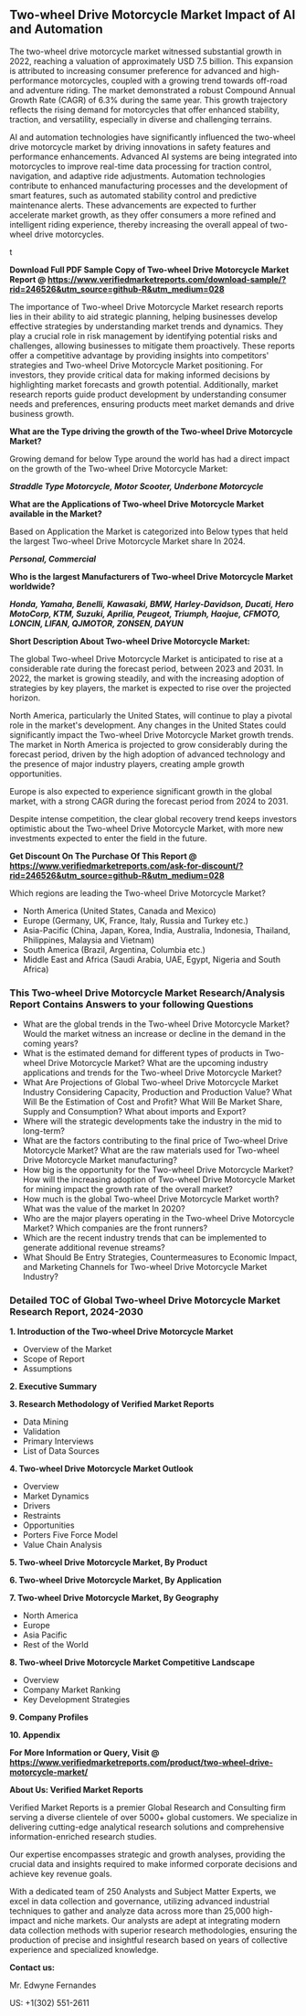<h2>Two-wheel Drive Motorcycle Market Impact of AI and Automation</h2><p>The two-wheel drive motorcycle market witnessed substantial growth in 2022, reaching a valuation of approximately USD 7.5 billion. This expansion is attributed to increasing consumer preference for advanced and high-performance motorcycles, coupled with a growing trend towards off-road and adventure riding. The market demonstrated a robust Compound Annual Growth Rate (CAGR) of 6.3% during the same year. This growth trajectory reflects the rising demand for motorcycles that offer enhanced stability, traction, and versatility, especially in diverse and challenging terrains.</p><p>AI and automation technologies have significantly influenced the two-wheel drive motorcycle market by driving innovations in safety features and performance enhancements. Advanced AI systems are being integrated into motorcycles to improve real-time data processing for traction control, navigation, and adaptive ride adjustments. Automation technologies contribute to enhanced manufacturing processes and the development of smart features, such as automated stability control and predictive maintenance alerts. These advancements are expected to further accelerate market growth, as they offer consumers a more refined and intelligent riding experience, thereby increasing the overall appeal of two-wheel drive motorcycles.</p>t</p><p id="" class=""><strong>Download Full PDF Sample Copy of Two-wheel Drive Motorcycle Market Report @ <a href="https://www.verifiedmarketreports.com/download-sample/?rid=246526&utm_source=github-R&utm_medium=028" target="_blank">https://www.verifiedmarketreports.com/download-sample/?rid=246526&utm_source=github-R&utm_medium=028</a></strong></p><p>The importance of&nbsp;Two-wheel Drive Motorcycle Market research reports lies in their ability to aid strategic planning, helping businesses develop effective strategies by understanding market trends and dynamics. They play a crucial role in risk management by identifying potential risks and challenges, allowing businesses to mitigate them proactively. These reports offer a competitive advantage by providing insights into competitors' strategies and Two-wheel Drive Motorcycle Market positioning. For investors, they provide critical data for making informed decisions by highlighting market forecasts and growth potential. Additionally, market research reports guide product development by understanding consumer needs and preferences, ensuring products meet market demands and drive business growth.</p><p><strong>What are the&nbsp;Type driving the growth of the Two-wheel Drive Motorcycle Market?</strong></p><p id="" class="">Growing demand for below Type around the world has had a direct impact on the growth of the Two-wheel Drive Motorcycle Market:</p><em><strong>Straddle Type Motorcycle, Motor Scooter, Underbone Motorcycle</strong></em></p><strong>What are the&nbsp;Applications&nbsp;of Two-wheel Drive Motorcycle Market available in the Market?</strong></p><p id="" class="">Based on Application the Market is categorized into Below types that held the largest Two-wheel Drive Motorcycle Market share In 2024.</p><em><strong>Personal, Commercial</strong></em></p><strong>Who is the largest Manufacturers of Two-wheel Drive Motorcycle Market worldwide?</strong></p><p><em><strong>Honda, Yamaha, Benelli, Kawasaki, BMW, Harley-Davidson, Ducati, Hero MotoCorp, KTM, Suzuki, Aprilia, Peugeot, Triumph, Haojue, CFMOTO, LONCIN, LIFAN, QJMOTOR, ZONSEN, DAYUN</strong></em></p><p id="" class=""><strong>Short Description About Two-wheel Drive Motorcycle Market:</strong></p><p>The global Two-wheel Drive Motorcycle Market is anticipated to rise at a considerable rate during the forecast period, between 2023 and 2031. In 2022, the market is growing steadily, and with the increasing adoption of strategies by key players, the market is expected to rise over the projected horizon.</p><p>North America, particularly the United States, will continue to play a pivotal role in the market's development. Any changes in the United States could significantly impact the Two-wheel Drive Motorcycle Market growth trends. The market in North America is projected to grow considerably during the forecast period, driven by the high adoption of advanced technology and the presence of major industry players, creating ample growth opportunities.</p><p>Europe is also expected to experience significant growth in the global market, with a strong CAGR during the forecast period from 2024 to 2031.</p><p>Despite intense competition, the clear global recovery trend keeps investors optimistic about the Two-wheel Drive Motorcycle Market, with more new investments expected to enter the field in the future.</p><p id="" class=""><strong>Get Discount On The Purchase Of This Report @ <a href="https://www.verifiedmarketreports.com/ask-for-discount/?rid=246526&utm_source=github-R&utm_medium=028" target="_blank">https://www.verifiedmarketreports.com/ask-for-discount/?rid=246526&utm_source=github-R&utm_medium=028</a></strong></p>Which regions are leading the Two-wheel Drive Motorcycle Market?</p><ul><li>North America (United States, Canada and Mexico)</li><li>Europe (Germany, UK, France, Italy, Russia and Turkey etc.)</li><li>Asia-Pacific (China, Japan, Korea, India, Australia, Indonesia, Thailand, Philippines, Malaysia and Vietnam)</li><li>South America (Brazil, Argentina, Columbia etc.)</li><li>Middle East and Africa (Saudi Arabia, UAE, Egypt, Nigeria and South Africa)</li></ul><h3 id="" class="">This Two-wheel Drive Motorcycle Market Research/Analysis Report Contains Answers to your following Questions</h3><ul><li>What are the global trends in the Two-wheel Drive Motorcycle Market? Would the market witness an increase or decline in the demand in the coming years?</li><li>What is the estimated demand for different types of products in Two-wheel Drive Motorcycle Market? What are the upcoming industry applications and trends for the Two-wheel Drive Motorcycle Market?</li><li>What Are Projections of Global Two-wheel Drive Motorcycle Market Industry Considering Capacity, Production and Production Value? What Will Be the Estimation of Cost and Profit? What Will Be Market Share, Supply and Consumption? What about imports and Export?</li><li>Where will the strategic developments take the industry in the mid to long-term?</li><li>What are the factors contributing to the final price of Two-wheel Drive Motorcycle Market? What are the raw materials used for Two-wheel Drive Motorcycle Market manufacturing?</li><li>How big is the opportunity for the Two-wheel Drive Motorcycle Market? How will the increasing adoption of Two-wheel Drive Motorcycle Market for mining impact the growth rate of the overall market?</li><li>How much is the global Two-wheel Drive Motorcycle Market worth? What was the value of the market In 2020?</li><li>Who are the major players operating in the Two-wheel Drive Motorcycle Market? Which companies are the front runners?</li><li>Which are the recent industry trends that can be implemented to generate additional revenue streams?</li><li>What Should Be Entry Strategies, Countermeasures to Economic Impact, and Marketing Channels for Two-wheel Drive Motorcycle Market Industry?</li></ul><h3 id="" class="">Detailed TOC of Global Two-wheel Drive Motorcycle Market Research Report, 2024-2030</h3><p id="" class=""><strong>1. Introduction of the Two-wheel Drive Motorcycle Market</strong></p><ul><li>Overview of the Market</li><li>Scope of Report</li><li>Assumptions</li></ul><p id="" class=""><strong>2. Executive Summary</strong></p><p id="" class=""><strong>3. Research Methodology of Verified Market Reports</strong></p><ul><li>Data Mining</li><li>Validation</li><li>Primary Interviews</li><li>List of Data Sources</li></ul><p id="" class=""><strong>4. Two-wheel Drive Motorcycle Market Outlook</strong></p><ul><li>Overview</li><li>Market Dynamics</li><li>Drivers</li><li>Restraints</li><li>Opportunities</li><li>Porters Five Force Model</li><li>Value Chain Analysis</li></ul><p id="" class=""><strong>5. Two-wheel Drive Motorcycle Market, By Product</strong></p><p id="" class=""><strong>6. Two-wheel Drive Motorcycle Market, By Application</strong></p><p id="" class=""><strong>7. Two-wheel Drive Motorcycle Market, By Geography</strong></p><ul><li>North America</li><li>Europe</li><li>Asia Pacific</li><li>Rest of the World</li></ul><p id="" class=""><strong>8. Two-wheel Drive Motorcycle Market Competitive Landscape</strong></p><ul><li>Overview</li><li>Company Market Ranking</li><li>Key Development Strategies</li></ul><p id="" class=""><strong>9. Company Profiles</strong></p><p id="" class=""><strong>10. Appendix</strong></p><p id="" class=""><strong>For More Information or Query, Visit @ <a href="https://www.verifiedmarketreports.com/product/two-wheel-drive-motorcycle-market/" target="_blank">https://www.verifiedmarketreports.com/product/two-wheel-drive-motorcycle-market/</a></strong></p><p id="" class=""><strong>About Us: Verified Market Reports</strong></p><p id="" class="">Verified Market Reports is a premier Global Research and Consulting firm serving a diverse clientele of over 5000+ global customers. We specialize in delivering cutting-edge analytical research solutions and comprehensive information-enriched research studies.</p><p id="" class="">Our expertise encompasses strategic and growth analyses, providing the crucial data and insights required to make informed corporate decisions and achieve key revenue goals.</p><p id="" class="">With a dedicated team of 250 Analysts and Subject Matter Experts, we excel in data collection and governance, utilizing advanced industrial techniques to gather and analyze data across more than 25,000 high-impact and niche markets. Our analysts are adept at integrating modern data collection methods with superior research methodologies, ensuring the production of precise and insightful research based on years of collective experience and specialized knowledge.</p><p id="" class=""><strong>Contact us:</strong></p><p id="" class="">Mr. Edwyne Fernandes</p><p id="" class="">US: +1(302) 551-2611</p>